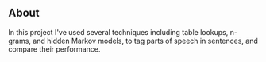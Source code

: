## About

In this project I've used several techniques including table lookups, n-grams, and hidden Markov models, to tag parts of speech in sentences, and compare their performance.